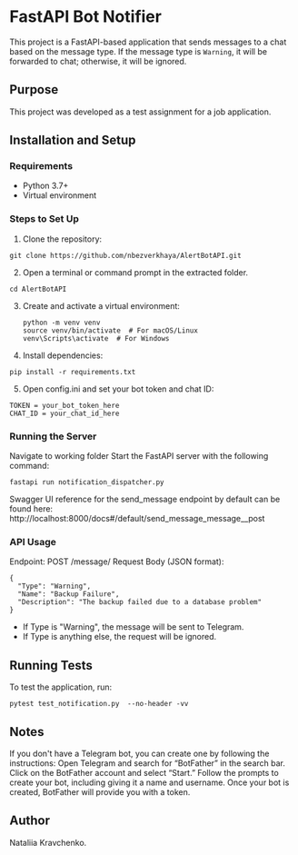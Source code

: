 # FastAPI Bot Notifier

This project is a FastAPI-based application that sends messages to a chat based on the message type. If the message type is `Warning`, it will be forwarded to chat; otherwise, it will be ignored.

## Purpose
This project was developed as a test assignment for a job application.

## Installation and Setup

### Requirements
- Python 3.7+
- Virtual environment

### Steps to Set Up

1. Clone the repository:
```
git clone https://github.com/nbezverkhaya/AlertBotAPI.git
```
2. Open a terminal or command prompt in the extracted folder.
```
cd AlertBotAPI
```
3. Create and activate a virtual environment:
   ```
   python -m venv venv
   source venv/bin/activate  # For macOS/Linux
   venv\Scripts\activate  # For Windows
   ```
4. Install dependencies:
```
pip install -r requirements.txt
```

5. Open config.ini and set your bot token and chat ID:
```
TOKEN = your_bot_token_here
CHAT_ID = your_chat_id_here
```

### Running the Server

Navigate to working folder
Start the FastAPI server with the following command:
```
fastapi run notification_dispatcher.py
```
Swagger UI reference for the send_message endpoint by default can be found here: http://localhost:8000/docs#/default/send_message_message__post

### API Usage
Endpoint: POST /message/
Request Body (JSON format):
```
{
  "Type": "Warning",
  "Name": "Backup Failure",
  "Description": "The backup failed due to a database problem"
}
```
* If Type is "Warning", the message will be sent to Telegram.
* If Type is anything else, the request will be ignored.

## Running Tests
To test the application, run:
```
pytest test_notification.py  --no-header -vv
```
## Notes

If you don't have a Telegram bot, you can create one by following the instructions:
Open Telegram and search for “BotFather” in the search bar. Click on the BotFather account and select “Start.” Follow the prompts to create your bot, including giving it a name and username. Once your bot is created, BotFather will provide you with a token.

## Author

Nataliia Kravchenko.